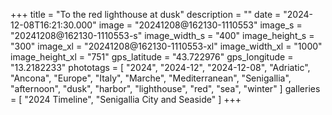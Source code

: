 +++
title = "To the red lighthouse at dusk"
description = ""
date = "2024-12-08T16:21:30.000"
image = "20241208@162130-1110553"
image_s = "20241208@162130-1110553-s"
image_width_s = "400"
image_height_s = "300"
image_xl = "20241208@162130-1110553-xl"
image_width_xl = "1000"
image_height_xl = "751"
gps_latitude = "43.722976"
gps_longitude = "13.2182233"
phototags = [ "2024", "2024-12", "2024-12-08", "Adriatic", "Ancona", "Europe", "Italy", "Marche", "Mediterranean", "Senigallia", "afternoon", "dusk", "harbor", "lighthouse", "red", "sea", "winter" ]
galleries = [ "2024 Timeline", "Senigallia City and Seaside" ]
+++
